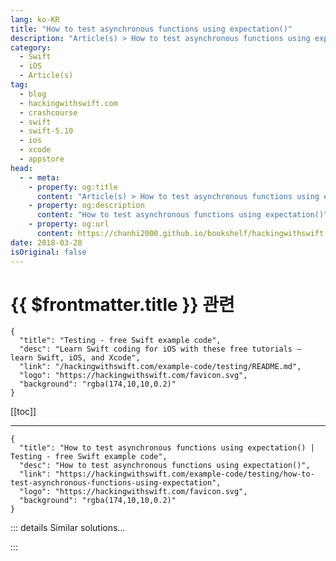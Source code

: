 ```yaml
---
lang: ko-KR
title: "How to test asynchronous functions using expectation()"
description: "Article(s) > How to test asynchronous functions using expectation()"
category:
  - Swift
  - iOS
  - Article(s)
tag: 
  - blog
  - hackingwithswift.com
  - crashcourse
  - swift
  - swift-5.10
  - ios
  - xcode
  - appstore
head:
  - - meta:
    - property: og:title
      content: "Article(s) > How to test asynchronous functions using expectation()"
    - property: og:description
      content: "How to test asynchronous functions using expectation()"
    - property: og:url
      content: https://chanhi2000.github.io/bookshelf/hackingwithswift.com/example-code/testing/how-to-test-asynchronous-functions-using-expectation.html
date: 2018-03-28
isOriginal: false
---
```


# {{ $frontmatter.title }} 관련

```component VPCard
{
  "title": "Testing - free Swift example code",
  "desc": "Learn Swift coding for iOS with these free tutorials – learn Swift, iOS, and Xcode",
  "link": "/hackingwithswift.com/example-code/testing/README.md",
  "logo": "https://hackingwithswift.com/favicon.svg",
  "background": "rgba(174,10,10,0.2)"
}
```

[[toc]]

---

```component VPCard
{
  "title": "How to test asynchronous functions using expectation() | Testing - free Swift example code",
  "desc": "How to test asynchronous functions using expectation()",
  "link": "https://hackingwithswift.com/example-code/testing/how-to-test-asynchronous-functions-using-expectation",
  "logo": "https://hackingwithswift.com/favicon.svg",
  "background": "rgba(174,10,10,0.2)"
}
```

<!-- TODO: 작성 -->

<!-- 
`XCTestCase` has the built-in ability to work with asynchronous code using a system of expectations. First, you create one of more instances of `XCTestExpectation` using the `expectation()` method, then you run your asynchronous code, and finally you call `waitForExpectations()` so the test doesn’t end prematurely. 

When your asynchronous code completes you call `fulfill()` on it to mark it as complete, and you can then call some variant of `XCTAssert()` to check whether the test succeeded or failed.

As an example, I have a `FeedParser` struct that loads stories from disk and parses them ready for display. It takes a few milliseconds to run, so to avoid freezing my app it has an asynchronous method called `loadStories()` that calls a completion handler when the stories are ready to be used. Using `XCTestCase` expectations I would write a test like this:

```swift
func testStoryLoading() throws {
    let parser = FeedParser()

    // create the expectation
    let exp = expectation(description: "Loading stories")

    // call my asynchronous method
    parser.loadStories {
        // when it finishes, mark my expectation as being fulfilled
        exp.fulfill()
    }

    // wait three seconds for all outstanding expectations to be fulfilled
    waitForExpectations(timeout: 3)

    // our expectation has been fulfilled, so we can check the result is correct
    XCTAssertEqual(parser.stories.count, 20, "We should have loaded exactly 20 stories.")
}
```

If my asynchronous code does not complete in the allotted time of three seconds, the test is considered an immediate failure.

`XCTestExpectation` has two properties you might want to explore further. The first is `isInverted`: if you set that to true then the test will be considered a failure if `fulfill()` gets called before the time out, so for example you might want the AI in your game to wait at least two seconds before making its move so the player can see it’s definitely thinking. 

The second is `expectedFulfillmentCount`: if you set this to 5 for example, it means `fulfill()` must be called five times before the time out is reached, which allows you to implement more advanced testing logic.

-->

::: details Similar solutions…

<!--
/quick-start/concurrency/what-is-an-asynchronous-function">What is an asynchronous function? 
/quick-start/swiftui/how-to-run-an-asynchronous-task-when-a-view-is-shown">How to run an asynchronous task when a view is shown 
/example-code/testing/how-to-test-throwing-functions">How to test throwing functions 
/example-code/testing/how-to-do-conditional-test-tear-down-using-addteardownblock">How to do conditional test tear down using addTeardownBlock() 
/example-code/language/how-to-pass-the-fizz-buzz-test">How to pass the Fizz Buzz test</a>
-->

:::

